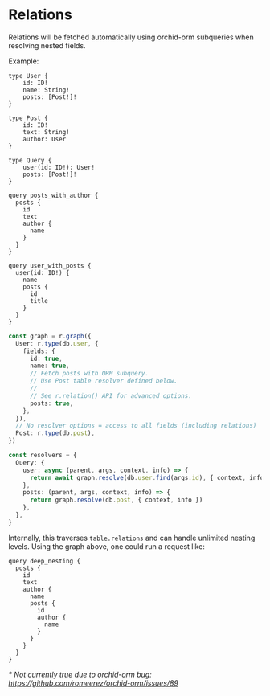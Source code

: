# Relations

Relations will be fetched automatically using orchid-orm subqueries when resolving nested fields.

Example:

```gql
type User {
	id: ID!
	name: String!
	posts: [Post!]!
}

type Post {
	id: ID!
	text: String!
	author: User
}

type Query {
	user(id: ID!): User!
	posts: [Post!]!
}

query posts_with_author {
  posts {
    id
    text
    author {
      name
    }
  }
}

query user_with_posts {
  user(id: ID!) {
    name
    posts {
      id
      title
    }
  }
}
```

```ts
const graph = r.graph({
  User: r.type(db.user, {
    fields: {
      id: true,
      name: true,
      // Fetch posts with ORM subquery.
      // Use Post table resolver defined below.
      //
      // See r.relation() API for advanced options.
      posts: true,
    },
  }),
  // No resolver options = access to all fields (including relations)
  Post: r.type(db.post),
})

const resolvers = {
  Query: {
    user: async (parent, args, context, info) => {
      return await graph.resolve(db.user.find(args.id), { context, info })
    },
    posts: (parent, args, context, info) => {
      return graph.resolve(db.post, { context, info })
    },
  },
}
```

Internally, this traverses `table.relations` and can handle unlimited nesting levels. Using the graph above, one could run a request like:

```gql
query deep_nesting {
  posts {
    id
    text
    author {
      name
      posts {
        id
        author {
          name
        }
      }
    }
  }
}
```

_\* Not currently true due to orchid-orm bug: https://github.com/romeerez/orchid-orm/issues/89_
